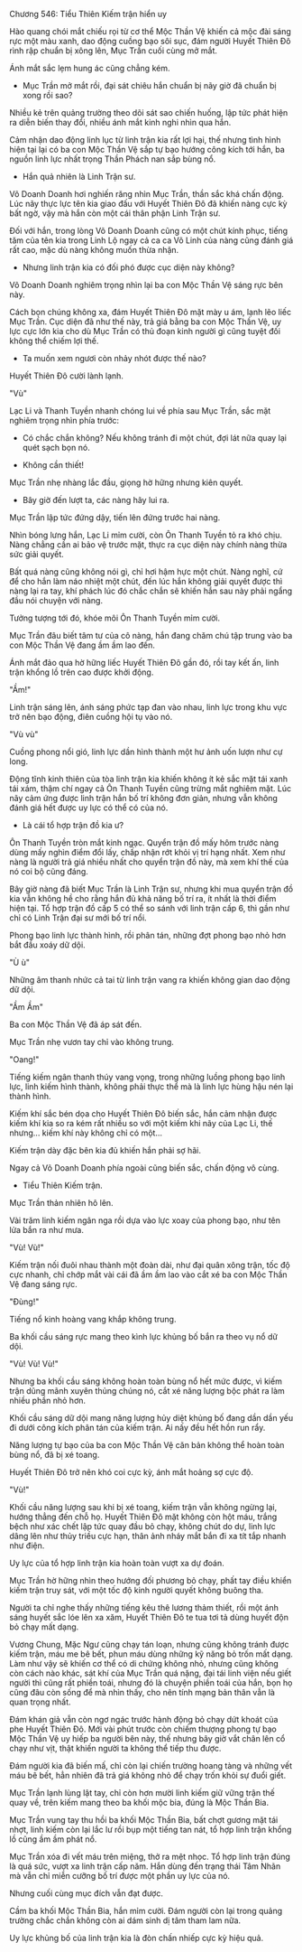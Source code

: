 




Chương 546: Tiểu Thiên Kiếm trận hiển uy


Hào quang chói mắt chiếu rọi từ cơ thể Mộc Thần Vệ khiến cả mộc đài sáng rực một màu xanh, dao động cuồng bạo sôi sục, đám người Huyết Thiên Đô rình rập chuẩn bị xông lên, Mục Trần cuối cùng mở mắt.

Ánh mắt sắc lẹm hung ác cũng chẳng kém.

- Mục Trần mở mắt rồi, đại sát chiêu hắn chuẩn bị nãy giờ đã chuẩn bị xong rồi sao?

Nhiều kẻ trên quảng trường theo dõi sát sao chiến huống, lập tức phát hiện ra diễn biến thay đổi, nhiều ánh mắt kinh nghi nhìn qua hắn.

Cảm nhận dao động linh lục từ linh trận kia rất lợi hại, thế nhưng tình hình hiện tại lại có ba con Mộc Thần Vệ sắp tự bạo hướng công kích tới hắn, ba nguồn linh lực nhất trọng Thần Phách nan sắp bùng nổ.

- Hắn quả nhiên là Linh Trận sư.

Võ Doanh Doanh hơi nghiến răng nhìn Mục Trần, thần sắc khá chấn động. Lúc nãy thực lực tên kia giao đấu với Huyết Thiên Đô đã khiến nàng cực kỳ bất ngờ, vậy mà hắn còn một cái thân phận Linh Trận sư.

Đối với hắn, trong lòng Võ Doanh Doanh cũng có một chút kính phục, tiếng tăm của tên kia trong Linh Lộ ngay cả ca ca Võ Linh của nàng cũng đánh giá rất cao, mặc dù nàng không muốn thừa nhận.

- Nhưng linh trận kia có đối phó được cục diện này không?

Võ Doanh Doanh nghiêm trọng nhìn lại ba con Mộc Thần Vệ sáng rực bên này.

Cách bọn chúng không xa, đám Huyết Thiên Đô mặt mày u ám, lạnh lẽo liếc Mục Trần. Cục diện đã như thế này, trả giá bằng ba con Mộc Thần Vệ, uy lực cực lớn kia cho dù Mục Trần có thủ đoạn kinh người gì cũng tuyệt đối không thể chiếm lợi thế.

- Ta muốn xem ngươi còn nhảy nhót được thế nào?

Huyết Thiên Đô cười lành lạnh.

"Vù"

Lạc Li và Thanh Tuyền nhanh chóng lui về phía sau Mục Trần, sắc mặt nghiêm trọng nhìn phía trước:

- Có chắc chắn không? Nếu không tránh đi một chút, đợi lát nữa quay lại quét sạch bọn nó.

- Không cần thiết!

Mục Trần nhẹ nhàng lắc đầu, giọng hờ hững nhưng kiên quyết.

- Bây giờ đến lượt ta, các nàng hãy lui ra.

Mục Trần lập tức đứng dậy, tiến lên đứng trước hai nàng.

Nhìn bóng lưng hắn, Lạc Li mỉm cười, còn Ôn Thanh Tuyền tỏ ra khó chịu. Nàng chẳng cần ai bảo vệ trước mặt, thực ra cục diện này chính nàng thừa sức giải quyết.

Bất quá nàng cũng không nói gì, chỉ hơi hậm hực một chút. Nàng nghĩ, cứ để cho hắn làm náo nhiệt một chút, đến lúc hắn không giải quyết được thì nàng lại ra tay, khí phách lúc đó chắc chắn sẽ khiến hắn sau này phải ngẩng đầu nói chuyện với nàng.

Tưởng tượng tới đó, khóe môi Ôn Thanh Tuyền mỉm cười.

Mục Trần đâu biết tâm tư của cô nàng, hắn đang chăm chú tập trung vào ba con Mộc Thần Vệ đang ầm ầm lao đến.

Ánh mắt đảo qua hờ hững liếc Huyết Thiên Đô gần đó, rồi tay kết ấn, linh trận khổng lồ trên cao được khởi động.

"Ầm!"

Linh trận sáng lên, ánh sáng phức tạp đan vào nhau, linh lực trong khu vực trở nên bạo động, điên cuồng hội tụ vào nó.

"Vù vù"

Cuồng phong nổi gió, linh lực dần hình thành một hư ảnh uốn lượn như cự long.

Động tĩnh kinh thiên của tòa linh trận kia khiến không ít kẻ sắc mặt tái xanh tái xám, thậm chí ngay cả Ôn Thanh Tuyền cũng trừng mắt nghiêm mặt. Lúc nãy cảm ứng được linh trận hắn bố trí không đơn giản, nhưng vẫn không đánh giá hết được uy lực có thể có của nó.

- Là cái tổ hợp trận đồ kia ư?

Ôn Thanh Tuyền tròn mắt kinh ngạc. Quyển trận đồ mấy hôm trước nàng dùng mấy nghìn điểm đổi lấy, chấp nhận rớt khỏi vị trí hạng nhất. Xem như nàng là người trả giá nhiều nhất cho quyển trận đồ này, mà xem khí thế của nó coi bộ cũng đáng.

Bây giờ nàng đã biết Mục Trần là Linh Trận sư, nhưng khi mua quyển trận đồ kia vẫn không hề cho rằng hắn đủ khả năng bố trí ra, ít nhất là thời điểm hiện tại. Tổ hợp trận đồ cấp 5 có thể so sánh với linh trận cấp 6, thì gần như chỉ có Linh Trận đại sư mới bố trí nổi.

Phong bạo linh lực thành hình, rồi phân tán, những đợt phong bạo nhỏ hơn bắt đầu xoáy dữ dội.

"Ù ù"

Những âm thanh nhức cả tai từ linh trận vang ra khiến không gian dao động dữ dội.

"Ầm Ầm"

Ba con Mộc Thần Vệ đã áp sát đến.

Mục Trần nhẹ vươn tay chỉ vào không trung.

"Oang!"

Tiếng kiếm ngân thanh thúy vang vọng, trong những luồng phong bạo linh lực, linh kiếm hình thành, không phải thực thể mà là linh lực hùng hậu nén lại thành hình.

Kiếm khí sắc bén dọa cho Huyết Thiên Đô biến sắc, hắn cảm nhận được kiếm khí kia so ra kém rất nhiều so với một kiếm khi nãy của Lạc Li, thế nhưng... kiếm khí này không chỉ có một...

Kiếm trận dày đặc bên kia đủ khiến hắn phải sợ hãi.

Ngay cả Võ Doanh Doanh phía ngoài cũng biến sắc, chấn động vô cùng.

- Tiểu Thiên Kiếm trận.

Mục Trần thản nhiên hô lên.

Vài trăm linh kiếm ngân nga rồi dựa vào lực xoay của phong bạo, như tên lửa bắn ra như mưa.

"Vù! Vù!"

Kiếm trận nối đuôi nhau thành một đoàn dài, như đại quân xông trận, tốc độ cực nhanh, chỉ chớp mắt vài cái đã ầm ầm lao vào cắt xé ba con Mộc Thần Vệ đang sáng rực.

"Đùng!"

Tiếng nổ kinh hoàng vang khắp không trung.

Ba khối cầu sáng rực mang theo kình lực khủng bố bắn ra theo vụ nổ dữ dội.

"Vù! Vù! Vù!"

Nhưng ba khối cầu sáng không hoàn toàn bùng nổ hết mức được, vì kiếm trận dũng mãnh xuyên thủng chúng nó, cắt xé năng lượng bộc phát ra làm nhiều phần nhỏ hơn.

Khối cầu sáng dữ dội mang năng lượng hủy diệt khủng bố đang dần dần yếu đi dưới công kích phân tán của kiếm trận. Ai nấy đều hết hồn run rẩy.

Năng lượng tự bạo của ba con Mộc Thần Vệ căn bản không thể hoàn toàn bùng nổ, đã bị xé toang.

Huyết Thiên Đô trở nên khó coi cực kỳ, ánh mắt hoảng sợ cực độ.

"Vù!"

Khối cầu năng lượng sau khi bị xé toang, kiếm trận vẫn không ngừng lại, hướng thẳng đến chỗ họ. Huyết Thiên Đô mặt không còn hột máu, trắng bệch như xác chết lập tức quay đầu bỏ chạy, không chút do dự, linh lực dâng lên như thủy triều cực hạn, thân ảnh nháy mắt bắn đi xa tít tắp nhanh như điện.

Uy lực của tổ hợp linh trận kia hoàn toàn vượt xa dự đoán.

Mục Trần hờ hững nhìn theo hướng đối phương bỏ chạy, phất tay điều khiển kiếm trận truy sát, với một tốc độ kinh người quyết không buông tha.

Người ta chỉ nghe thấy những tiếng kêu thê lương thảm thiết, rồi một ánh sáng huyết sắc lóe lên xa xăm, Huyết Thiên Đô te tua tơi tả dùng huyết độn bỏ chạy mất dạng.

Vương Chung, Mặc Ngư cũng chạy tán loạn, nhưng cũng không tránh được kiếm trận, máu me bê bết, phun máu dùng những kỹ năng bỏ trốn mất dạng. Làm như vậy sẽ khiến cơ thể có di chứng không nhỏ, nhưng cũng không còn cách nào khác, sát khí của Mục Trần quá nặng, đại tái linh viện nếu giết người thì cũng rất phiền toái, nhưng đó là chuyện phiền toái của hắn, bọn họ cũng đâu còn sống để mà nhìn thấy, cho nên tính mạng bản thân vẫn là quan trọng nhất.

Đám khán giả vẫn còn ngơ ngác trước hành động bỏ chạy dứt khoát của phe Huyết Thiên Đô. Mới vài phút trước còn chiếm thượng phong tự bạo Mộc Thần Vệ uy hiếp ba người bên này, thế nhưng bây giờ vắt chân lên cổ chạy như vịt, thật khiến người ta không thể tiếp thu được.

Đám người kia đã biến mấ, chỉ còn lại chiến trường hoang tàng và những vết máu bê bết, hẳn nhiên đã trả giá không nhỏ để chạy trốn khỏi sự đuổi giết.

Mục Trần lạnh lùng lật tay, chỉ còn hơn mười linh kiếm giữ vững trận thế quay về, trên kiếm mang theo ba khối mộc bia, đúng là Mộc Thần Bia.

Mục Trần vung tay thu hồi ba khối Mộc Thần Bia, bất chợt gương mặt tái nhợt, linh kiếm còn lại lắc lư rồi bụp một tiếng tan nát, tổ hợp linh trận khổng lồ cũng ầm ầm phát nổ.

Mục Trần xóa đi vết máu trên miệng, thở ra mệt nhọc. Tổ hợp linh trận đúng là quá sức, vượt xa linh trận cấp năm. Hắn dùng đến trạng thái Tâm Nhãn mà vẫn chỉ miễn cưỡng bố trí được một phần uy lực của nó.

Nhưng cuối cùng mục đích vẫn đạt được.

Cầm ba khối Mộc Thần Bia, hắn mỉm cười. Đám người còn lại trong quảng trường chắc chắn không còn ai dám sinh dị tâm tham lam nữa.

Uy lực khủng bố của linh trận kia là đòn chấn nhiếp cực kỳ hiệu quả.




